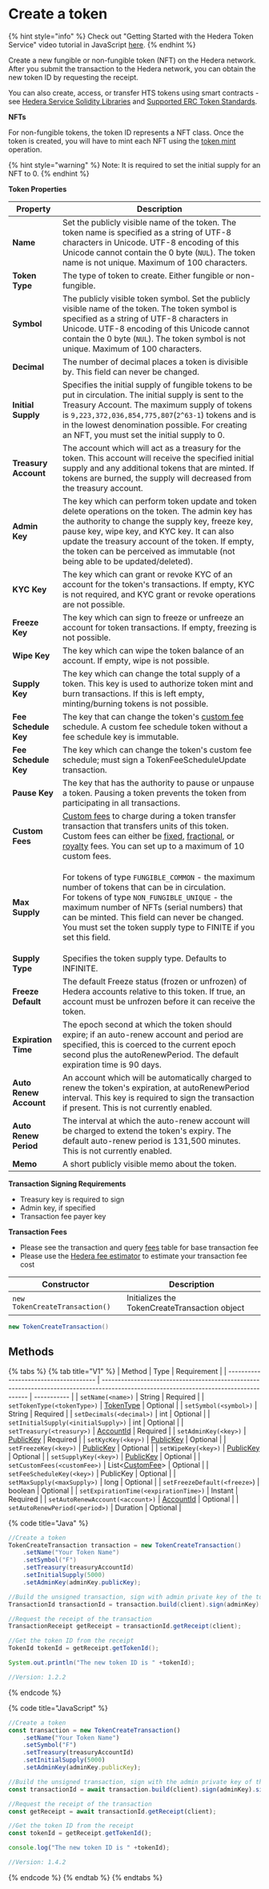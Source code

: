 # Create a token

{% hint style="info" %}
Check out "Getting Started with the Hedera Token Service" video tutorial in JavaScript [here](https://youtu.be/lp3mwdYEZEk).
{% endhint %}

Create a new fungible or non-fungible token (NFT) on the Hedera network. After you submit the transaction to the Hedera network, you can obtain the new token ID by requesting the receipt.

You can also create, access, or transfer HTS tokens using smart contracts - see [Hedera Service Solidity Libraries](https://docs.hedera.com/guides/docs/sdks/smart-contracts/hedera-service-solidity-libraries) and [Supported ERC Token Standards](https://docs.hedera.com/guides/core-concepts/smart-contracts/supported-erc-token-standards).

**NFTs**

For non-fungible tokens, the token ID represents a NFT class. Once the token is created, you will have to mint each NFT using the [token mint](../../../sdks/token-service/mint-a-token.md) operation.

{% hint style="warning" %}
Note: It is required to set the initial supply for an NFT to 0.
{% endhint %}

**Token Properties**

| Property               | Description                                                                                                                                                                                                                                                                                                                                                                                                                                                     |
| ---------------------- | --------------------------------------------------------------------------------------------------------------------------------------------------------------------------------------------------------------------------------------------------------------------------------------------------------------------------------------------------------------------------------------------------------------------------------------------------------------- |
| **Name**               | Set the publicly visible name of the token. The token name is specified as a string of UTF-8 characters in Unicode. UTF-8 encoding of this Unicode cannot contain the 0 byte (`NUL`). The token name is not unique. Maximum of 100 characters.                                                                                                                                                                                                                  |
| **Token Type**         | The type of token to create. Either fungible or non-fungible.                                                                                                                                                                                                                                                                                                                                                                                                   |
| **Symbol**             | The publicly visible token symbol. Set the publicly visible name of the token. The token symbol is specified as a string of UTF-8 characters in Unicode. UTF-8 encoding of this Unicode cannot contain the 0 byte (`NUL`). The token symbol is not unique. Maximum of 100 characters.                                                                                                                                                                           |
| **Decimal**            | The number of decimal places a token is divisible by. This field can never be changed.                                                                                                                                                                                                                                                                                                                                                                          |
| **Initial Supply**     | Specifies the initial supply of fungible tokens to be put in circulation. The initial supply is sent to the Treasury Account. The maximum supply of tokens is `9,223,372,036,854,775,807`(`2^63-1`) tokens and is in the lowest denomination possible. For creating an NFT, you must set the initial supply to 0.                                                                                                                                               |
| **Treasury Account**   | The account which will act as a treasury for the token. This account will receive the specified initial supply and any additional tokens that are minted. If tokens are burned, the supply will decreased from the treasury account.                                                                                                                                                                                                                            |
| **Admin Key**          | The key which can perform token update and token delete operations on the token. The admin key has the authority to change the supply key, freeze key, pause key, wipe key, and KYC key. It can also update the treasury account of the token. If empty, the token can be perceived as immutable (not being able to be updated/deleted).                                                                                                                        |
| **KYC Key**            | The key which can grant or revoke KYC of an account for the token's transactions. If empty, KYC is not required, and KYC grant or revoke operations are not possible.                                                                                                                                                                                                                                                                                           |
| **Freeze Key**         | The key which can sign to freeze or unfreeze an account for token transactions. If empty, freezing is not possible.                                                                                                                                                                                                                                                                                                                                             |
| **Wipe Key**           | The key which can wipe the token balance of an account. If empty, wipe is not possible.                                                                                                                                                                                                                                                                                                                                                                         |
| **Supply Key**         | The key which can change the total supply of a token. This key is used to authorize token mint and burn transactions. If this is left empty, minting/burning tokens is not possible.                                                                                                                                                                                                                                                                            |
| **Fee Schedule Key**   | The key that can change the token's [custom fee](../../../sdks/token-service/custom-token-fees.md) schedule. A custom fee schedule token without a fee schedule key is immutable.                                                                                                                                                                                                                                                                               |
| **Fee Schedule Key**   | The key which can change the token's custom fee schedule; must sign a TokenFeeScheduleUpdate transaction.                                                                                                                                                                                                                                                                                                                                                       |
| **Pause Key**          | The key that has the authority to pause or unpause a token. Pausing a token prevents the token from participating in all transactions.                                                                                                                                                                                                                                                                                                                          |
| **Custom Fees**        | [Custom fees](../../../sdks/token-service/custom-token-fees.md) to charge during a token transfer transaction that transfers units of this token. Custom fees can either be [fixed](../../../sdks/token-service/custom-token-fees.md#fixed-fee), [fractional](../../../sdks/token-service/custom-token-fees.md#fractional-fee), or [royalty](../../../sdks/token-service/custom-token-fees.md#royalty-fee) fees. You can set up to a maximum of 10 custom fees. |
| **Max Supply**         | <p>For tokens of type <code>FUNGIBLE_COMMON</code> - the maximum number of tokens that can be in circulation.<br>For tokens of type <code>NON_FUNGIBLE_UNIQUE</code> - the maximum number of NFTs (serial numbers) that can be minted. This field can never be changed.<br>You must set the token supply type to FINITE if you set this field.</p>                                                                                                              |
| **Supply Type**        | Specifies the token supply type. Defaults to INFINITE.                                                                                                                                                                                                                                                                                                                                                                                                          |
| **Freeze Default**     | The default Freeze status (frozen or unfrozen) of Hedera accounts relative to this token. If true, an account must be unfrozen before it can receive the token.                                                                                                                                                                                                                                                                                                 |
| **Expiration Time**    | The epoch second at which the token should expire; if an auto-renew account and period are specified, this is coerced to the current epoch second plus the autoRenewPeriod. The default expiration time is 90 days.                                                                                                                                                                                                                                             |
| **Auto Renew Account** | An account which will be automatically charged to renew the token's expiration, at autoRenewPeriod interval. This key is required to sign the transaction if present. This is not currently enabled.                                                                                                                                                                                                                                                            |
| **Auto Renew Period**  | The interval at which the auto-renew account will be charged to extend the token's expiry. The default auto-renew period is 131,500 minutes. This is not currently enabled.                                                                                                                                                                                                                                                                                     |
| **Memo**               | A short publicly visible memo about the token.                                                                                                                                                                                                                                                                                                                                                                                                                  |

**Transaction Signing Requirements**

* Treasury key is required to sign
* Admin key, if specified
* Transaction fee payer key

**Transaction Fees**

* Please see the transaction and query [fees](../../../../networks/mainnet/fees/#transaction-and-query-fees) table for base transaction fee
* Please use the [Hedera fee estimator](https://hedera.com/fees) to estimate your transaction fee cost

| Constructor                    | Description                                   |
| ------------------------------ | --------------------------------------------- |
| `new TokenCreateTransaction()` | Initializes the TokenCreateTransaction object |

```java
new TokenCreateTransaction()
```

## Methods

{% tabs %}
{% tab title="V1" %}
| Method                                | Type                                                                                                                                  | Requirement |
| ------------------------------------- | ------------------------------------------------------------------------------------------------------------------------------------- | ----------- |
| `setName(<name>)`                     | String                                                                                                                                | Required    |
| `setTokenType(<tokenType>)`           | [TokenType](../../../sdks/token-service/token-types.md)                                                                               | Optional    |
| `setSymbol(<symbol>)`                 | String                                                                                                                                | Required    |
| `setDecimals(<decimal>)`              | int                                                                                                                                   | Optional    |
| `setInitialSupply(<initialSupply>)`   | int                                                                                                                                   | Optional    |
| `setTreasury(<treasury>)`             | [AccountId](../specialized-types.md#accountid)                                                                                        | Required    |
| `setAdminKey(<key>)`                  | [PublicKey](../../../sdks/keys/generate-a-new-key-pair.md)                                                                            | Required    |
| `setKycKey(<key>)`                    | [PublicKey](../../../sdks/keys/generate-a-new-key-pair.md)                                                                            | Optional    |
| `setFreezeKey(<key>)`                 | [PublicKey](../../../sdks/keys/generate-a-new-key-pair.md)                                                                            | Optional    |
| `setWipeKey(<key>)`                   | [PublicKey](../../../sdks/keys/generate-a-new-key-pair.md)                                                                            | Optional    |
| `setSupplyKey(<key>)`                 | [PublicKey](../../../sdks/keys/generate-a-new-key-pair.md)                                                                            | Optional    |
| `setCustomFees(<customFee>)`          | List<[CustomFee](https://github.com/theekrystallee/hedera-style-guide/blob/sdk-v1/deprecated/sdks/tokens/broken-reference/README.md)> | Optional    |
| `setFeeScheduleKey(<key>)`            | PublicKey                                                                                                                             | Optional    |
| `setMaxSupply(<maxSupply>)`           | long                                                                                                                                  | Optional    |
| `setFreezeDefault(<freeze>`)          | boolean                                                                                                                               | Optional    |
| `setExpirationTime(<expirationTime>)` | Instant                                                                                                                               | Required    |
| `setAutoRenewAccount(<account>)`      | [AccountId](../specialized-types.md#accountid)                                                                                        | Optional    |
| `setAutoRenewPeriod(<period>)`        | Duration                                                                                                                              | Optional    |

{% code title="Java" %}
```java
//Create a token
TokenCreateTransaction transaction = new TokenCreateTransaction()
    .setName("Your Token Name")
    .setSymbol("F")
    .setTreasury(treasuryAccountId)
    .setInitialSupply(5000)
    .setAdminKey(adminKey.publicKey);

//Build the unsigned transaction, sign with admin private key of the token, sign with the token treasury private key, submit the transaction to a Hedera network
TransactionId transactionId = transaction.build(client).sign(adminKey).sign(treasuryKey).execute(client);

//Request the receipt of the transaction
TransactionReceipt getReceipt = transactionId.getReceipt(client);

//Get the token ID from the receipt
TokenId tokenId = getReceipt.getTokenId();

System.out.println("The new token ID is " +tokenId);

//Version: 1.2.2
```
{% endcode %}

{% code title="JavaScript" %}
```javascript
//Create a token
const transaction = new TokenCreateTransaction()
    .setName("Your Token Name")
    .setSymbol("F")
    .setTreasury(treasuryAccountId)
    .setInitialSupply(5000)
    .setAdminKey(adminKey.publicKey);

//Build the unsigned transaction, sign with the admin private key of the token, sign with the token treasury private key, submit the transaction to a Hedera network
const transactionId = await transaction.build(client).sign(adminKey).sign(treasuryKey).execute(client);

//Request the receipt of the transaction
const getReceipt = await transactionId.getReceipt(client);

//Get the token ID from the receipt
const tokenId = getReceipt.getTokenId();

console.log("The new token ID is " +tokenId);

//Version: 1.4.2
```
{% endcode %}
{% endtab %}
{% endtabs %}

